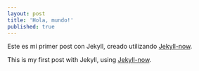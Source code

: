 ```yaml
---
layout: post
title: 'Hola, mundo!'
published: true
---
```


Este es mi primer post con Jekyll, creado utilizando [Jekyll-now](¨https://github.com/barryclark/jekyll-now).

This is my first post with Jekyll, using [Jekyll-now](¨https://github.com/barryclark/jekyll-now).